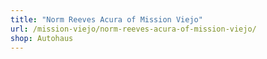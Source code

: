 ```yaml
---
title: "Norm Reeves Acura of Mission Viejo"
url: /mission-viejo/norm-reeves-acura-of-mission-viejo/
shop: Autohaus
---
```

